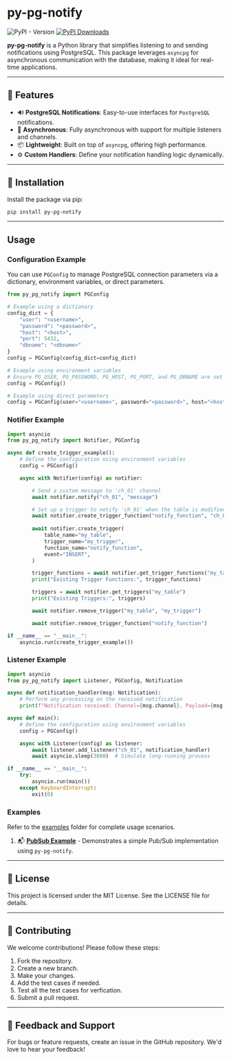 # py-pg-notify

![PyPI - Version](https://img.shields.io/pypi/v/py-pg-notify?color=)
[![PyPI Downloads](https://static.pepy.tech/badge/py-pg-notify)](https://pepy.tech/projects/py-pg-notify)

**py-pg-notify** is a Python library that simplifies listening to and sending notifications using PostgreSQL. This package leverages `asyncpg` for asynchronous communication with the database, making it ideal for real-time applications.

---

## 📖 Features

- 🔊 **PostgreSQL Notifications**: Easy-to-use interfaces for `PostgreSQL` notifications.
- 🔄 **Asynchronous**: Fully asynchronous with support for multiple listeners and channels.
- 📦 **Lightweight**: Built on top of `asyncpg`, offering high performance.
- ⚙️ **Custom Handlers**: Define your notification handling logic dynamically.

---

## 🚀 Installation

Install the package via pip:

```bash
pip install py-pg-notify
```

---

## Usage

### Configuration Example
You can use `PGConfig` to manage PostgreSQL connection parameters via a dictionary, environment variables, or direct parameters.
```python
from py_pg_notify import PGConfig

# Example using a dictionary
config_dict = {
    "user": "<username>",
    "password": "<password>",
    "host": "<host>",
    "port": 5432,
    "dbname": "<dbname>"
}
config = PGConfig(config_dict=config_dict)

# Example using environment variables
# Ensure PG_USER, PG_PASSWORD, PG_HOST, PG_PORT, and PG_DBNAME are set in your environment
config = PGConfig()

# Example using direct parameters
config = PGConfig(user="<username>", password="<password>", host="<host>", port=5432, dbname="<dbname>")
```

### Notifier Example
```python
import asyncio
from py_pg_notify import Notifier, PGConfig

async def create_trigger_example():
    # Define the configuration using environment variables
    config = PGConfig()

    async with Notifier(config) as notifier:

        # Send a custom message to 'ch_01' channel
        await notifier.notify("ch_01", "message")

        # Set up a trigger to notify 'ch_01' when the table is modified
        await notifier.create_trigger_function("notify_function", "ch_01")
        
        await notifier.create_trigger(
            table_name="my_table",
            trigger_name="my_trigger",
            function_name="notify_function",
            event="INSERT",
        )

        trigger_functions = await notifier.get_trigger_functions("my_table")
        print("Existing Trigger Functions:", trigger_functions)

        triggers = await notifier.get_triggers("my_table")
        print("Existing Triggers:", triggers)

        await notifier.remove_trigger("my_table", "my_trigger")

        await notifier.remove_trigger_function("notify_function")

if __name__ == "__main__":
    asyncio.run(create_trigger_example())
```

### Listener Example
```python
import asyncio
from py_pg_notify import Listener, PGConfig, Notification

async def notification_handler(msg: Notification):
    # Perform any processing on the received notification
    print(f"Notification received: Channel={msg.channel}, Payload={msg.payload}")

async def main():
    # Define the configuration using environment variables
    config = PGConfig()

    async with Listener(config) as listener:
        await listener.add_listener("ch_01", notification_handler)
        await asyncio.sleep(3600)  # Simulate long-running process

if __name__ == "__main__":
    try: 
        asyncio.run(main())
    except KeyboardInterrupt:
        exit(0)
```

### Examples

Refer to the [examples](./examples) folder for complete usage scenarios.

1. 📬 **[PubSub Example](./examples/pubsub)** - Demonstrates a simple Pub/Sub implementation using `py-pg-notify`.
---

## 📄 License
This project is licensed under the MIT License. See the LICENSE file for details.

---

## 🤝 Contributing
We welcome contributions! Please follow these steps:

1. Fork the repository.
2. Create a new branch.
3. Make your changes.
4. Add the test cases if needed.
5. Test all the test cases for verfication.
6. Submit a pull request.

---

## 📢 Feedback and Support
For bugs or feature requests, create an issue in the GitHub repository. We'd love to hear your feedback!